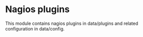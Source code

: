 
# Nagios plugins #

This module contains nagios plugins in data/plugins and related configuration
in data/config.

